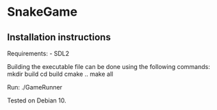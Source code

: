 SnakeGame
==================================
## Installation instructions
Requirements:
        - SDL2

Building the executable file can be done using the following commands:
        mkdir build
        cd build
        cmake ..
        make all

Run:
        ./GameRunner

Tested on Debian 10.
